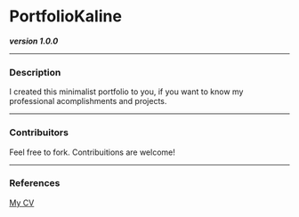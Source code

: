 # PortfolioKaline
***version 1.0.0***

<hr>

### Description
<p>
I created this minimalist portfolio to you, if you want to know my professional acomplishments and projects.
</p>

<hr>

### Contribuitors

<p>
  Feel free to fork. Contribuitions are welcome!
 </p>
<hr>

### References

<a href="https://docs.google.com/document/d/1jDtKKtsYGe1YZ6e_-Q9x3bEbbxfEE5BNCRObWfMoKLE">My CV</a>
